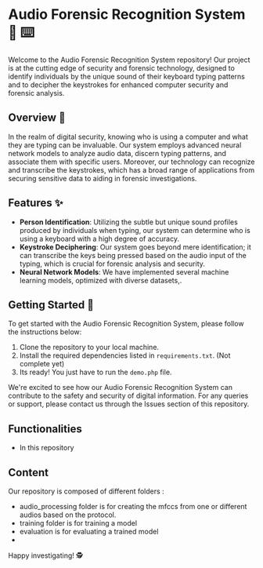 # Audio Forensic Recognition System :mag_right: :keyboard:

Welcome to the Audio Forensic Recognition System repository! Our project is at the cutting edge of security and forensic technology, designed to identify individuals by the unique sound of their keyboard typing patterns and to decipher the keystrokes for enhanced computer security and forensic analysis.

## Overview :page_with_curl:

In the realm of digital security, knowing who is using a computer and what they are typing can be invaluable. Our system employs advanced neural network models to analyze audio data, discern typing patterns, and associate them with specific users. Moreover, our technology can recognize and transcribe the keystrokes, which has a broad range of applications from securing sensitive data to aiding in forensic investigations.

## Features :sparkles:

- **Person Identification**: Utilizing the subtle but unique sound profiles produced by individuals when typing, our system can determine who is using a keyboard with a high degree of accuracy.
- **Keystroke Deciphering**: Our system goes beyond mere identification; it can transcribe the keys being pressed based on the audio input of the typing, which is crucial for forensic analysis and security.
- **Neural Network Models**: We have implemented several machine learning models, optimized with diverse datasets,.

## Getting Started :rocket:

To get started with the Audio Forensic Recognition System, please follow the instructions below:

1. Clone the repository to your local machine.
2. Install the required dependencies listed in `requirements.txt`. (Not complete yet)
3. Its ready! You just have to run the `demo.php` file. 


We're excited to see how our Audio Forensic Recognition System can contribute to the safety and security of digital information. For any queries or support, please contact us through the Issues section of this repository.

## Functionalities

* In this repository 

## Content 

Our repository is composed of different folders :

* audio_processing folder is for creating the mfccs from one or different audios based on the protocol.
* training folder is for training a model
* evaluation is for evaluating a trained model
* 



Happy investigating! :detective:



